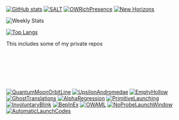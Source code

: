 [![GitHub stats](https://github-readme-stats-megapiggy.vercel.app/api?username=MegaPiggy&count_private=true&show_icons=true&theme=tokyonight&title_color=4F8CC9&text_color=9f9f9f&bg_color=00000000)](https://github.com/MegaPiggy)
[![SALT](https://github-readme-stats-megapiggy.vercel.app/api/pin/?username=MegaPiggy&theme=tokyonight&repo=SALT&title_color=4F8CC9&text_color=9f9f9f&bg_color=00000000)](https://github.com/MegaPiggy/SALT)
[![OWRichPresence](https://github-readme-stats-megapiggy.vercel.app/api/pin/?username=MegaPiggy&theme=tokyonight&repo=OWRichPresence&title_color=4F8CC9&text_color=9f9f9f&bg_color=00000000)](https://github.com/MegaPiggy/OWRichPresence)
[![New Horizons](https://github-readme-stats-megapiggy.vercel.app/api/pin/?username=Outer-Wilds-New-Horizons&theme=tokyonight&repo=new-horizons&title_color=4F8CC9&text_color=9f9f9f&bg_color=00000000)](https://github.com/Outer-Wilds-New-Horizons/new-horizons)
 
 
 
 
<img alt="Weekly Stats" src="https://github-readme-stats-megapiggy.vercel.app/api/wakatime?username=MegaPiggy&theme=tokyonight&bg_color=00000000&title_color=4F8CC9&text_color=9f9f9f&custom_title=Weekly%20Stats">
 
[![Top Langs](https://github-readme-stats-megapiggy.vercel.app/api/top-langs/?username=MegaPiggy&langs_count=12&theme=tokyonight&title_color=4F8CC9&text_color=9f9f9f&bg_color=00000000)](https://github.com/MegaPiggy)
 
This includes some of my private repos
 
 
 
 
 
 
 
 
<br/>
<br/>
<br/>
<br/>
<br/>

[![QuantumMoonOrbitLine](https://github-readme-stats-megapiggy.vercel.app/api/pin/?username=MegaPiggy&theme=tokyonight&repo=QuantumMoonOrbitLine&title_color=4F8CC9&text_color=9f9f9f&bg_color=00000000)](https://github.com/MegaPiggy/QuantumMoonOrbitLine)
[![UpsilonAndromedae](https://github-readme-stats-megapiggy.vercel.app/api/pin/?username=MegaPiggy&theme=tokyonight&repo=UpsilonAndromedae&title_color=4F8CC9&text_color=9f9f9f&bg_color=00000000)](https://github.com/MegaPiggy/UpsilonAndromedae)
[![EmptyHollow](https://github-readme-stats-megapiggy.vercel.app/api/pin/?username=MegaPiggy&theme=tokyonight&repo=EmptyHollow&title_color=4F8CC9&text_color=9f9f9f&bg_color=00000000)](https://github.com/MegaPiggy/EmptyHollow)
[![GhostTranslations](https://github-readme-stats-megapiggy.vercel.app/api/pin/?username=MegaPiggy&theme=tokyonight&repo=GhostTranslations&title_color=4F8CC9&text_color=9f9f9f&bg_color=00000000)](https://github.com/MegaPiggy/GhostTranslations)
[![AlphaRegression](https://github-readme-stats-megapiggy.vercel.app/api/pin/?username=MegaPiggy&theme=tokyonight&repo=AlphaRegression&title_color=4F8CC9&text_color=9f9f9f&bg_color=00000000)](https://github.com/MegaPiggy/AlphaRegression)
[![PrimitiveLaunching](https://github-readme-stats-megapiggy.vercel.app/api/pin/?username=MegaPiggy&theme=tokyonight&repo=PrimitiveLaunching&title_color=4F8CC9&text_color=9f9f9f&bg_color=00000000)](https://github.com/MegaPiggy/PrimitiveLaunching)
[![InvoluntaryBlink](https://github-readme-stats-megapiggy.vercel.app/api/pin/?username=MegaPiggy&theme=tokyonight&repo=InvoluntaryBlink&title_color=4F8CC9&text_color=9f9f9f&bg_color=00000000)](https://github.com/MegaPiggy/InvoluntaryBlink)
[![BepInEx](https://github-readme-stats-megapiggy.vercel.app/api/pin/?username=MegaPiggy&theme=tokyonight&repo=BepInEx&title_color=4F8CC9&text_color=9f9f9f&bg_color=00000000)](https://github.com/MegaPiggy/BepInEx)
[![OWAML](https://github-readme-stats-megapiggy.vercel.app/api/pin/?username=ow-mods&theme=tokyonight&repo=OWAML&title_color=4F8CC9&text_color=9f9f9f&bg_color=00000000)](https://github.com/ow-mods/OWAML)
[![NoProbeLaunchWindow](https://github-readme-stats-megapiggy.vercel.app/api/pin/?username=MegaPiggy&theme=tokyonight&repo=NoProbeLaunchWindow&title_color=4F8CC9&text_color=9f9f9f&bg_color=00000000)](https://github.com/MegaPiggy/NoProbeLaunchWindow)
[![AutomaticLaunchCodes](https://github-readme-stats-megapiggy.vercel.app/api/pin/?username=MegaPiggy&theme=tokyonight&repo=AutomaticLaunchCodes&title_color=4F8CC9&text_color=9f9f9f&bg_color=00000000)](https://github.com/MegaPiggy/AutomaticLaunchCodes)
<!--&layout=compact-->

<!--
### Hi there 👋

**MegaPiggy/MegaPiggy** is a ✨ _special_ ✨ repository because its `README.md` (this file) appears on your GitHub profile.

Here are some ideas to get you started:

- 🔭 I’m currently working on ...
- 🌱 I’m currently learning ...
- 👯 I’m looking to collaborate on ...
- 🤔 I’m looking for help with ...
- 💬 Ask me about ...
- 📫 How to reach me: ...
- 😄 Pronouns: ...
- ⚡ Fun fact: ...
-->
